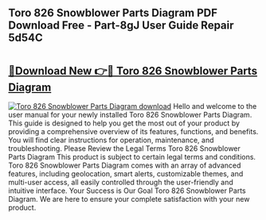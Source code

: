 ## Toro 826 Snowblower Parts Diagram PDF Download Free - Part-8gJ User Guide Repair 5d54C

# <h2><a href="http://dfjm9b.blite.top/?on=Toro+826+Snowblower+Parts+Diagram">🔗Download New 👉🔴 Toro 826 Snowblower Parts Diagram</a></h2>

[![Toro 826 Snowblower Parts Diagram download](https://i.imgur.com/lujVjoI.png)](http://dfjm9b.blite.top/?on=Toro+826+Snowblower+Parts+Diagram)
Hello and welcome to the user manual for your newly installed Toro 826 Snowblower Parts Diagram. This guide is designed to help you get the most out of your product by providing a comprehensive overview of its features, functions, and benefits. You will find clear instructions for operation, maintenance, and troubleshooting. Please Review the Legal Terms Toro 826 Snowblower Parts Diagram This product is subject to certain legal terms and conditions. Toro 826 Snowblower Parts Diagram comes with an array of advanced features, including geolocation, smart alerts, customizable themes, and multi-user access, all easily controlled through the user-friendly and intuitive interface. Your Success is Our Goal Toro 826 Snowblower Parts Diagram. We are here to ensure your complete satisfaction with your new product.
